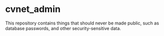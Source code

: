 # cvnet\_admin

This repository contains things that should never be made public,
such as database passwords, and other security-sensitive data.
